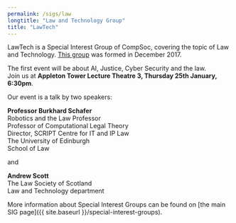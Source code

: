 ```yaml
---
permalink: /sigs/law
longtitle: "Law and Technology Group"
title: "LawTech"
---
```


LawTech is a Special Interest Group of CompSoc, covering the topic of Law and Technology.
[This group](http://comp-soc.com/team#law-and-technology-group-latg) was formed in December 2017.

The first event will be about AI, Justice, Cyber Security and the law.
<br>Join us at **Appleton Tower Lecture Theatre 3, Thursday 25th January, 6:30pm**.

Our event is a talk by two speakers:

**Professor Burkhard Schafer**
<br>Robotics and the Law Professor
<br>Professor of Computational Legal Theory 
<br>Director, SCRIPT Centre for IT and IP Law 
<br>The University of Edinburgh 
<br>School of Law

and

**Andrew Scott**
<br>The Law Society of Scotland
<br>Law and Technology department  


More information about Special Interest Groups can be found on [the main SIG page]({{ site.baseurl }}/special-interest-groups).
